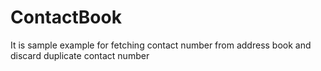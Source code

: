 # ContactBook
It is sample example for fetching contact number from address book and discard duplicate contact number
